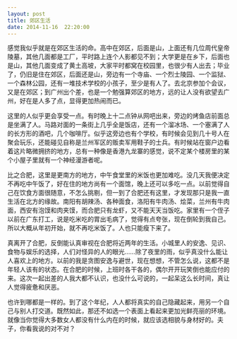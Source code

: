 ```yaml
---
layout: post
title: 郊区生活
date: 2014-11-16  22:20:00
---
```


感觉我似乎就是在郊区生活的命。高中在郊区，后面是山，上面还有几位周代皇帝陵墓，其他几面都是工厂，平时路上连个人影都见不到；大学更是在乡下，后面也是山，其他几面变成了黄土高坡，大家平时都窝在校园里，也很少有人出去；毕业了，仍旧是住在郊区，后面还是山，旁边有一个寺庙、一个烈士陵园、一个监狱、一个森林公园，还有一堆技术学校的小孩子，至少是有人了。去北京参加个会议，又是在郊区；到广州出个差，也是一个勉强算郊区的地方，远的让人没有欲望去广州，好在是人多了点，显得更加热闹而已。


这里的人似乎更会享受一点。有时晚上十二点钟从网吧出来，旁边的烤鱼店前面总是坐满了人。马路对面的一条街上几乎全是饭店，还有一个溜冰场、一个塞满了人的长方形的酒吧，几个咖啡厅。似乎这旁边也有个学校，有时候会见到几十号人在聚会玩乐，还能碰见自称是兰州军区的贩卖军用鞋子的士兵。有时候站在窗户边看着这片略微拥挤的地方，总有一种像是香港九龙寨的感觉，说不定某个楼房里的某个小屋子里就有一个神经漫游者呢。

比之合肥，这里是更南方的地方，中午食堂里的米饭也更加难吃。没几天我便决定不再吃中午饭了，好在住的地方尚有一个面馆，晚上还可以多吃一点。以前觉得自己在饮食方面很随意，不怎么挑剔，但一到了合肥还有这里，才发现那只是我一直生活在北方的缘故。南阳有胡辣汤、各种面食，洛阳有牛肉汤、烩菜，兰州有牛肉面，西安有泡馍和肉夹馍，而合肥只有龙虾，又不能天天当饭吃。家里有一个侄子以前在广东打工，说是吃米吃的胃出毛病了，觉得有点夸张，现在倒轮到我自己。所以大概从年初开始，就不再吃米饭了。人也只能瘦下来了。

真离开了合肥，反倒能认真审视在合肥将近两年的生活。小城里人的安逸、见识、食物与娱乐的选择，人们对怪异的人的眼光……除了夜里的雨，似乎真没什么能让人喜欢上的地方。以前的我是贪图安逸与避世，现在想想，不管怎么说，这都不是年轻人该有的状态。在合肥的时候，上班时各干各的，偶尔开开玩笑倒也能应付的来。这次一起出差的人我大都不认识，也没什么可说的，一起呆这么长时间，真让人觉得疲惫和厌恶。

也许到哪都是一样的。到了这个年纪，人人都将真实的自己隐藏起来，用另一个自己与别人打交道。既然如此，那还不如选一个表面上看起来更加光鲜亮丽的环境。就像当你觉得大多数女人都没有什么内在的时候，就应该选相貌与身材好的。夫子，你看我说的对不对？
